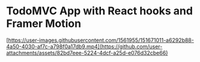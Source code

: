 # TodoMVC App with React hooks and Framer Motion

[https://user-images.githubusercontent.com/1561955/151671011-a6292b88-4a50-4030-af7c-a798f0a17db9.mp4](https://github.com/user-attachments/assets/82bd7eee-5224-4dcf-a25d-e076d32cbe66)
